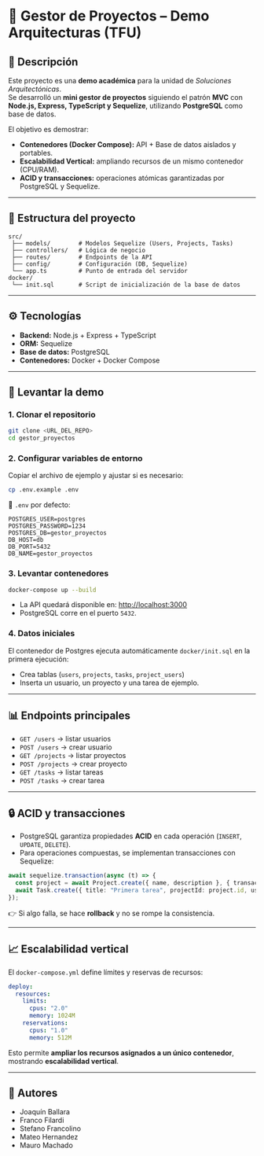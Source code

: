 # 📌 Gestor de Proyectos – Demo Arquitecturas (TFU)

## 📝 Descripción
Este proyecto es una **demo académica** para la unidad de *Soluciones Arquitectónicas*.  
Se desarrolló un **mini gestor de proyectos** siguiendo el patrón **MVC** con **Node.js, Express, TypeScript y Sequelize**, utilizando **PostgreSQL** como base de datos.  

El objetivo es demostrar:  
- **Contenedores (Docker Compose):** API + Base de datos aislados y portables.  
- **Escalabilidad Vertical:** ampliando recursos de un mismo contenedor (CPU/RAM).  
- **ACID y transacciones:** operaciones atómicas garantizadas por PostgreSQL y Sequelize.  

---

## 📂 Estructura del proyecto
```
src/
 ├── models/        # Modelos Sequelize (Users, Projects, Tasks)
 ├── controllers/   # Lógica de negocio
 ├── routes/        # Endpoints de la API
 ├── config/        # Configuración (DB, Sequelize)
 └── app.ts         # Punto de entrada del servidor
docker/
 └── init.sql       # Script de inicialización de la base de datos
```

---

## ⚙️ Tecnologías
- **Backend:** Node.js + Express + TypeScript  
- **ORM:** Sequelize  
- **Base de datos:** PostgreSQL  
- **Contenedores:** Docker + Docker Compose  

---

## 🚀 Levantar la demo

### 1. Clonar el repositorio
```bash
git clone <URL_DEL_REPO>
cd gestor_proyectos
```

### 2. Configurar variables de entorno
Copiar el archivo de ejemplo y ajustar si es necesario:
```bash
cp .env.example .env
```

📌 `.env` por defecto:
```env
POSTGRES_USER=postgres
POSTGRES_PASSWORD=1234
POSTGRES_DB=gestor_proyectos
DB_HOST=db
DB_PORT=5432
DB_NAME=gestor_proyectos
```

### 3. Levantar contenedores
```bash
docker-compose up --build
```

- La API quedará disponible en: [http://localhost:3000](http://localhost:3000)  
- PostgreSQL corre en el puerto `5432`.

### 4. Datos iniciales
El contenedor de Postgres ejecuta automáticamente `docker/init.sql` en la primera ejecución:  
- Crea tablas (`users`, `projects`, `tasks`, `project_users`)  
- Inserta un usuario, un proyecto y una tarea de ejemplo.  

---

## 📊 Endpoints principales
- `GET /users` → listar usuarios  
- `POST /users` → crear usuario  
- `GET /projects` → listar proyectos  
- `POST /projects` → crear proyecto  
- `GET /tasks` → listar tareas  
- `POST /tasks` → crear tarea  

---

## 🔒 ACID y transacciones
- PostgreSQL garantiza propiedades **ACID** en cada operación (`INSERT`, `UPDATE`, `DELETE`).  
- Para operaciones compuestas, se implementan transacciones con Sequelize:
```ts
await sequelize.transaction(async (t) => {
  const project = await Project.create({ name, description }, { transaction: t });
  await Task.create({ title: "Primera tarea", projectId: project.id, userId }, { transaction: t });
});
```
👉 Si algo falla, se hace **rollback** y no se rompe la consistencia.

---

## 📈 Escalabilidad vertical
El `docker-compose.yml` define límites y reservas de recursos:  

```yaml
deploy:
  resources:
    limits:
      cpus: "2.0"
      memory: 1024M
    reservations:
      cpus: "1.0"
      memory: 512M
```

Esto permite **ampliar los recursos asignados a un único contenedor**, mostrando **escalabilidad vertical**.  


---

## 👥 Autores
- Joaquín Ballara
- Franco Filardi
- Stefano Francolino
- Mateo Hernandez
- Mauro Machado
